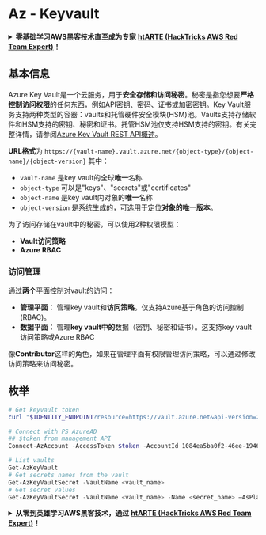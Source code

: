 # Az - Keyvault

<details>

<summary><strong>零基础学习AWS黑客技术直至成为专家</strong> <a href="https://training.hacktricks.xyz/courses/arte"><strong>htARTE (HackTricks AWS Red Team Expert)</strong></a><strong>！</strong></summary>

支持HackTricks的其他方式：

* 如果您想在**HackTricks中看到您的公司广告**或**下载HackTricks的PDF**，请查看[**订阅计划**](https://github.com/sponsors/carlospolop)！
* 获取[**官方PEASS & HackTricks商品**](https://peass.creator-spring.com)
* 发现[**PEASS家族**](https://opensea.io/collection/the-peass-family)，我们独家的[**NFTs系列**](https://opensea.io/collection/the-peass-family)
* **加入** 💬 [**Discord群组**](https://discord.gg/hRep4RUj7f) 或 [**telegram群组**](https://t.me/peass) 或在 **Twitter** 🐦 上**关注**我 [**@carlospolopm**](https://twitter.com/carlospolopm)**。**
* **通过向** [**HackTricks**](https://github.com/carlospolop/hacktricks) 和 [**HackTricks Cloud**](https://github.com/carlospolop/hacktricks-cloud) github仓库提交PR来分享您的黑客技巧。

</details>

## 基本信息

Azure Key Vault是一个云服务，用于**安全存储和访问秘密**。秘密是指您想要**严格控制访问权限**的任何东西，例如API密钥、密码、证书或加密密钥。Key Vault服务支持两种类型的容器：vaults和托管硬件安全模块(HSM)池。Vaults支持存储软件和HSM支持的密钥、秘密和证书。托管HSM池仅支持HSM支持的密钥。有关完整详情，请参阅[Azure Key Vault REST API概述](https://learn.microsoft.com/en-us/azure/key-vault/general/about-keys-secrets-certificates)。

**URL格式**为 `https://{vault-name}.vault.azure.net/{object-type}/{object-name}/{object-version}` 其中：

* `vault-name` 是key vault的全球**唯一**名称
* `object-type` 可以是"keys"、"secrets"或"certificates"
* `object-name` 是key vault内对象的**唯一**名称
* `object-version` 是系统生成的，可选用于定位**对象的唯一版本**。

为了访问存储在vault中的秘密，可以使用2种权限模型：

* **Vault访问策略**
* **Azure RBAC**

### 访问管理

通过**两个**平面控制对vault的访问：

* **管理平面：** 管理key vault和**访问策略**。仅支持Azure基于角色的访问控制(RBAC)。
* **数据平面：** 管理**key vault中的**数据（密钥、秘密和证书）。这支持key vault访问策略或Azure RBAC

像**Contributor**这样的角色，如果在管理平面有权限管理访问策略，可以通过修改访问策略来访问秘密。

## 枚举
```powershell
# Get keyvault token
curl "$IDENTITY_ENDPOINT?resource=https://vault.azure.net&api-version=2017-09-01" -H secret:$IDENTITY_HEADER

# Connect with PS AzureAD
## $token from management API
Connect-AzAccount -AccessToken $token -AccountId 1084ea5ba0f2-46ee-1946-ab567de59abc -KeyVaultAccessToken $keyvaulttoken

# List vaults
Get-AzKeyVault
# Get secrets names from the vault
Get-AzKeyVaultSecret -VaultName <vault_name>
# Get secret values
Get-AzKeyVaultSecret -VaultName <vault_name> -Name <secret_name> –AsPlainText
```
<details>

<summary><strong>从零到英雄学习AWS黑客技术，通过</strong> <a href="https://training.hacktricks.xyz/courses/arte"><strong>htARTE (HackTricks AWS Red Team Expert)</strong></a><strong>！</strong></summary>

支持HackTricks的其他方式：

* 如果您想在**HackTricks中看到您的公司广告**或**下载HackTricks的PDF版本**，请查看[**订阅计划**](https://github.com/sponsors/carlospolop)！
* 获取[**官方PEASS & HackTricks商品**](https://peass.creator-spring.com)
* 发现[**PEASS家族**](https://opensea.io/collection/the-peass-family)，我们独家的[**NFTs系列**](https://opensea.io/collection/the-peass-family)
* **加入** 💬 [**Discord群组**](https://discord.gg/hRep4RUj7f) 或 [**telegram群组**](https://t.me/peass) 或在 **Twitter** 🐦 上**关注**我 [**@carlospolopm**](https://twitter.com/carlospolopm)**。**
* **通过向** [**HackTricks**](https://github.com/carlospolop/hacktricks) 和 [**HackTricks Cloud**](https://github.com/carlospolop/hacktricks-cloud) github仓库提交PR来分享您的黑客技巧。

</details>
